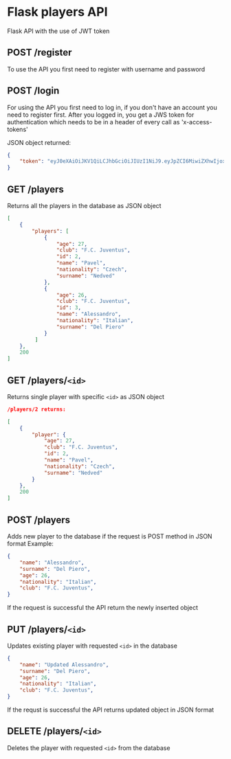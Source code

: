 # Flask players API
Flask API with the use of JWT token 

## POST /register
To use the API you first need to register with username and password

## POST /login
For using the API you first need to log in, if you don't have an account you need to register first. After you logged in, you get a JWS token for authentication 
which needs to be in a header of every call as 'x-access-tokens'

JSON object returned:
```json
{
    "token": "eyJ0eXAiOiJKV1QiLCJhbGciOiJIUzI1NiJ9.eyJpZCI6MiwiZXhwIjoxNjMwMzIwMjM5fQ.FJNqfWEMe_GBs1HbpjP-6TIJGSTY0NVU6t2ie3jhDlk"
}
```

##  GET /players
Returns all the players in the database as JSON object

```json
[
    {
        "players": [
            {
                "age": 27,
                "club": "F.C. Juventus",
                "id": 2,
                "name": "Pavel",
                "nationality": "Czech",
                "surname": "Nedved"
            },
            {
                "age": 26,
                "club": "F.C. Juventus",
                "id": 3,
                "name": "Alessandro",
                "nationality": "Italian",
                "surname": "Del Piero"
            }
         ]
    },
    200
]
```

## GET /players/`<id>`
Returns single player with specific `<id>` as JSON object
  
```json
/players/2 returns: 

[
    {
        "player": {
            "age": 27,
            "club": "F.C. Juventus",
            "id": 2,
            "name": "Pavel",
            "nationality": "Czech",
            "surname": "Nedved"
        }
    },
    200
]
```
  
## POST /players
Adds new player to the database if the request is POST method in JSON format
Example:
```json
{
	"name": "Alessandro",
	"surname": "Del Piero",
	"age": 26,
	"nationality": "Italian",     
	"club": "F.C. Juventus",                                          
}
```
  
If the request is successful the API return the newly inserted object

## PUT /players/`<id>`

Updates existing player with requested `<id>` in the database 

```json
{
	"name": "Updated Alessandro",
	"surname": "Del Piero",
	"age": 26,
	"nationality": "Italian",     
	"club": "F.C. Juventus",                                          
}
```
  
If the requst is successful the API returns updated object in JSON format

## DELETE /players/`<id>`

Deletes the player with requested `<id>` from the database


